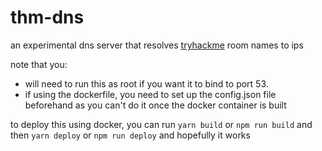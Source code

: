 # thm-dns
an experimental dns server that resolves [tryhackme](https://tryhackme.com) room names to ips

note that you:
 - will need to run this as root if you want it to bind to port 53.
 - if using the dockerfile, you need to set up the config.json file beforehand as you can't do it once the docker container is built

to deploy this using docker, you can run `yarn build` or `npm run build` and then `yarn deploy` or `npm run deploy` and hopefully it works
